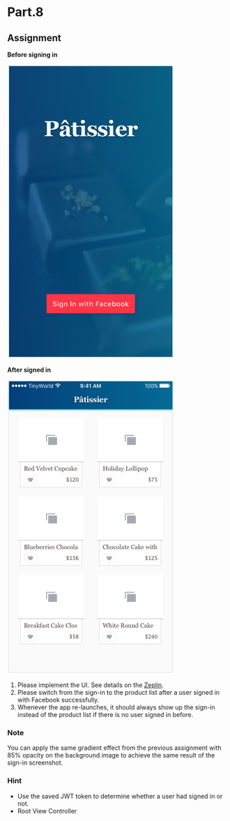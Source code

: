 # Part.8

## Assignment

**Before signing in**

![Controller/Landing/Normal/Sign In](../../../resources/images/controller/landing/normal/sign-in.png)

**After signed in**

![Controller/Product List/Normal/Products With Placeholders Without Tab Bar](../../../resources/images/controller/product-list/normal/products-with-placeholders-without-tab-bar.png)

1. Please implement the UI. See details on the [Zeplin](https://zpl.io/bzYXEeG).
2. Please switch from the sign-in to the product list after a user signed in with Facebook successfully.
3. Whenever the app re-launches, it should always show up the sign-in instead of the product list if there is no user signed in before.

### Note

You can apply the same gradient effect from the previous assignment with 85% opacity on the background image to achieve the same result of the sign-in screenshot.

### Hint

* Use the saved JWT token to determine whether a user had signed in or not.
* Root View Controller